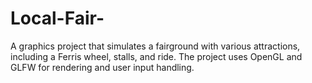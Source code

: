 # Local-Fair-
A graphics project that simulates a fairground with various attractions, including a Ferris wheel, stalls, and ride. The project uses OpenGL and GLFW for rendering and user input handling.
